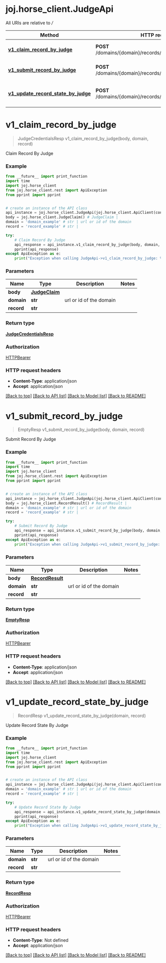 # joj.horse_client.JudgeApi

All URIs are relative to */*

Method | HTTP request | Description
------------- | ------------- | -------------
[**v1_claim_record_by_judge**](JudgeApi.md#v1_claim_record_by_judge) | **POST** /domains/{domain}/records/{record}/judge/claim | Claim Record By Judge
[**v1_submit_record_by_judge**](JudgeApi.md#v1_submit_record_by_judge) | **POST** /domains/{domain}/records/{record}/judge/judgment | Submit Record By Judge
[**v1_update_record_state_by_judge**](JudgeApi.md#v1_update_record_state_by_judge) | **POST** /domains/{domain}/records/{record}/judge/state | Update Record State By Judge

# **v1_claim_record_by_judge**
> JudgeCredentialsResp v1_claim_record_by_judge(body, domain, record)

Claim Record By Judge

### Example
```python
from __future__ import print_function
import time
import joj.horse_client
from joj.horse_client.rest import ApiException
from pprint import pprint


# create an instance of the API class
api_instance = joj.horse_client.JudgeApi(joj.horse_client.ApiClient(configuration))
body = joj.horse_client.JudgeClaim() # JudgeClaim | 
domain = 'domain_example' # str | url or id of the domain
record = 'record_example' # str | 

try:
    # Claim Record By Judge
    api_response = api_instance.v1_claim_record_by_judge(body, domain, record)
    pprint(api_response)
except ApiException as e:
    print("Exception when calling JudgeApi->v1_claim_record_by_judge: %s\n" % e)
```

### Parameters

Name | Type | Description  | Notes
------------- | ------------- | ------------- | -------------
 **body** | [**JudgeClaim**](JudgeClaim.md)|  | 
 **domain** | **str**| url or id of the domain | 
 **record** | **str**|  | 

### Return type

[**JudgeCredentialsResp**](JudgeCredentialsResp.md)

### Authorization

[HTTPBearer](../README.md#HTTPBearer)

### HTTP request headers

 - **Content-Type**: application/json
 - **Accept**: application/json

[[Back to top]](#) [[Back to API list]](../README.md#documentation-for-api-endpoints) [[Back to Model list]](../README.md#documentation-for-models) [[Back to README]](../README.md)

# **v1_submit_record_by_judge**
> EmptyResp v1_submit_record_by_judge(body, domain, record)

Submit Record By Judge

### Example
```python
from __future__ import print_function
import time
import joj.horse_client
from joj.horse_client.rest import ApiException
from pprint import pprint


# create an instance of the API class
api_instance = joj.horse_client.JudgeApi(joj.horse_client.ApiClient(configuration))
body = joj.horse_client.RecordResult() # RecordResult | 
domain = 'domain_example' # str | url or id of the domain
record = 'record_example' # str | 

try:
    # Submit Record By Judge
    api_response = api_instance.v1_submit_record_by_judge(body, domain, record)
    pprint(api_response)
except ApiException as e:
    print("Exception when calling JudgeApi->v1_submit_record_by_judge: %s\n" % e)
```

### Parameters

Name | Type | Description  | Notes
------------- | ------------- | ------------- | -------------
 **body** | [**RecordResult**](RecordResult.md)|  | 
 **domain** | **str**| url or id of the domain | 
 **record** | **str**|  | 

### Return type

[**EmptyResp**](EmptyResp.md)

### Authorization

[HTTPBearer](../README.md#HTTPBearer)

### HTTP request headers

 - **Content-Type**: application/json
 - **Accept**: application/json

[[Back to top]](#) [[Back to API list]](../README.md#documentation-for-api-endpoints) [[Back to Model list]](../README.md#documentation-for-models) [[Back to README]](../README.md)

# **v1_update_record_state_by_judge**
> RecordResp v1_update_record_state_by_judge(domain, record)

Update Record State By Judge

### Example
```python
from __future__ import print_function
import time
import joj.horse_client
from joj.horse_client.rest import ApiException
from pprint import pprint


# create an instance of the API class
api_instance = joj.horse_client.JudgeApi(joj.horse_client.ApiClient(configuration))
domain = 'domain_example' # str | url or id of the domain
record = 'record_example' # str | 

try:
    # Update Record State By Judge
    api_response = api_instance.v1_update_record_state_by_judge(domain, record)
    pprint(api_response)
except ApiException as e:
    print("Exception when calling JudgeApi->v1_update_record_state_by_judge: %s\n" % e)
```

### Parameters

Name | Type | Description  | Notes
------------- | ------------- | ------------- | -------------
 **domain** | **str**| url or id of the domain | 
 **record** | **str**|  | 

### Return type

[**RecordResp**](RecordResp.md)

### Authorization

[HTTPBearer](../README.md#HTTPBearer)

### HTTP request headers

 - **Content-Type**: Not defined
 - **Accept**: application/json

[[Back to top]](#) [[Back to API list]](../README.md#documentation-for-api-endpoints) [[Back to Model list]](../README.md#documentation-for-models) [[Back to README]](../README.md)

